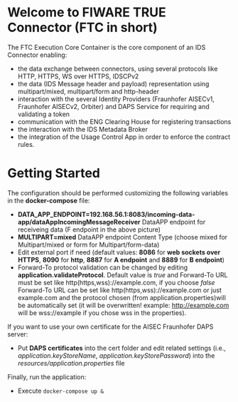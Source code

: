 # Welcome to FIWARE TRUE Connector (FTC in short)

The FTC Execution Core Container is the core component of an IDS Connector enabling:
* the data exchange between connectors, using several protocols like HTTP, HTTPS, WS over HTTPS, IDSCPv2
* the data (IDS Message header and payload) representation using multipart/mixed, multipart/form and http-header
* interaction with the several Identity Providers (Fraunhofer AISECv1, Fraunhofer AISECv2, Orbiter) and DAPS Service for requiring and validating a token
* communication with the ENG Clearing House for registering transactions
* the interaction with the IDS Metadata Broker 
* the integration of the Usage Control App in order to enforce the contract rules.


# Getting Started

The configuration should be performed customizing the following variables in the **docker-compose** file:
* **DATA_APP_ENDPOINT=192.168.56.1:8083/incoming-data-app/dataAppIncomingMessageReceiver** DataAPP endpoint for receiveing data (F endpoint in the above picture)
* **MULTIPART=mixed** DataAPP endpoint Content Type (choose mixed for Multipart/mixed or form for Multipart/form-data) 
* Edit external port if need (default values: **8086** for **web sockets over HTTPS**, **8090** for **http**, **8887** for **A endpoint** and  **8889** for **B endpoint**)
* Forward-To protocol validation can be changed by editing **application.validateProtocol**. Default value is *true* and Forward-To URL must be set like http(https,wss)://example.com, if you choose *false* Forward-To URL can be set like http(https,wss)://example.com or just example.com and the protocol chosen (from application.properties)will be automatically set (it will be overwritten! example: http://example.com will be wss://example if you chose wss in the properties). 

If you want to use your own certificate for the AISEC Fraunhofer DAPS server: 
* Put **DAPS certificates** into the cert folder and edit related settings (i.e., *application.keyStoreName*, *application.keyStorePassword*) into the *resources/application.properties* file

Finally, run the application:

*  Execute `docker-compose up &`
